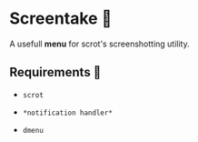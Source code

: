 # Screentake 🎥
A usefull **menu** for scrot's screenshotting utility.

## Requirements 👐
* `scrot`

* `*notification handler*` 

* `dmenu` 
